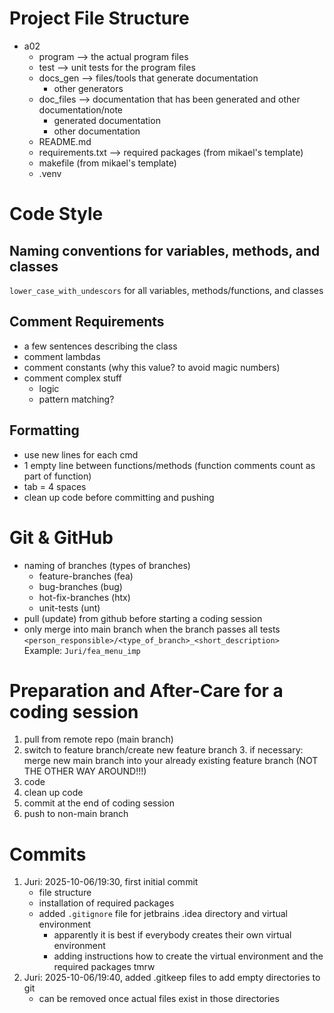 # Project File Structure
- a02
	- program --> the actual program files
	- test --> unit tests for the program files
	- docs_gen --> files/tools that generate documentation
		- other generators
	- doc_files --> documentation that has been generated and other documentation/note
		- generated documentation
		- other documentation
	- README.md
	- requirements.txt --> required packages (from mikael's template)
	- makefile (from mikael's template)
	- .venv
# Code Style
## Naming conventions for variables, methods, and classes
`lower_case_with_undescors` for all variables, methods/functions, and classes

## Comment Requirements
- a few sentences describing the class
- comment lambdas
- comment constants (why this value? to avoid magic numbers)
- comment complex stuff
	- logic
	- pattern matching?

## Formatting
- use new lines for each cmd
- 1 empty line between functions/methods (function comments count as part of function)
- tab = 4 spaces
- clean up code before committing and pushing
# Git & GitHub
- naming of branches (types of branches)
	- feature-branches (fea)
	- bug-branches (bug)
	- hot-fix-branches (htx)
	- unit-tests (unt)
- pull (update) from github before starting a coding session
- only merge into main branch when the branch passes all tests
`<person_responsible>/<type_of_branch>_<short_description>`<br>
Example: `Juri/fea_menu_imp`
# Preparation and After-Care for a coding session
1. pull from remote repo (main branch)
2. switch to feature branch/create new feature branch
   3. if necessary: merge new main branch into your already existing feature branch (NOT THE OTHER WAY AROUND!!!)
3. code 
4. clean up code 
5. commit at the end of coding session 
6. push to non-main branch 

# Commits
1. Juri: 2025-10-06/19:30, first initial commit
   - file structure
   - installation of required packages
   - added `.gitignore` file for jetbrains .idea directory and virtual environment
     - apparently it is best if everybody creates their own virtual environment
     - adding instructions how to create the virtual environment and the required packages tmrw
2. Juri: 2025-10-06/19:40, added .gitkeep files to add empty directories to git
   - can be removed once actual files exist in those directories